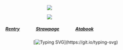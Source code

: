 ⠀<div align="center">


![](https://komarev.com/ghpvc/?username=broccolights&color=ff4e89&style=plastic&label=Adoring+fans!)


![](https://files.catbox.moe/b22tma.png)
##### [Rentry](https://rentry.co/FujiwaranoMoku)ㅤㅤㅤㅤ[Strawpage](https://medangel.straw.page/)ㅤㅤㅤㅤ[Atabook](https://greed.atabook.org/)

ㅤㅤㅤㅤㅤㅤㅤㅤㅤㅤㅤㅤㅤ[![Typing SVG](https://readme-typing-svg.demolab.com?font=Montserrat+Underline&size=16&pause=1000&color=ff4e89&width=435&lines=sign+my+strawpage%E2%A0%80%26%E2%A0%80atabook%E2%A0%80!)](https://git.io/typing-svg)

